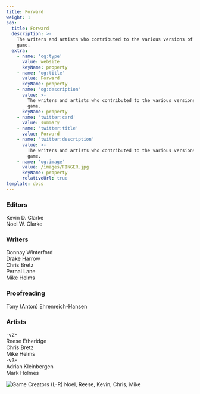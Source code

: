 ```yaml
---
title: Forward
weight: 1
seo:
  title: Forward
  description: >-
    The writers and artists who contributed to the various versions of this
    game.
  extra:
    - name: 'og:type'
      value: website
      keyName: property
    - name: 'og:title'
      value: Forward
      keyName: property
    - name: 'og:description'
      value: >-
        The writers and artists who contributed to the various versions of this
        game.
      keyName: property
    - name: 'twitter:card'
      value: summary
    - name: 'twitter:title'
      value: Forward
    - name: 'twitter:description'
      value: >-
        The writers and artists who contributed to the various versions of this
        game.
    - name: 'og:image'
      value: /images/FINGER.jpg
      keyName: property
      relativeUrl: true
template: docs
---
```


### Editors
Kevin D. Clarke<br>
Noel W. Clarke<br>

### Writers
Donnay Winterford<br>
Drake Harrow<br>
Chris Bretz<br>
Pernal Lane<br>
Mike Helms<br>

### Proofreading
Tony (Anton) Ehrenreich-Hansen

### Artists
-v2-<br>
Reese Etheridge<br>
Chris Bretz<br>
Mike Helms<br>
-v3-<br>
Adrian Kleinbergen<br>
Mark Holmes<br>

![Game Creators](/images/FINGER.jpg "Game Creators")
(L-R) Noel, Reese, Kevin, Chris, Mike
